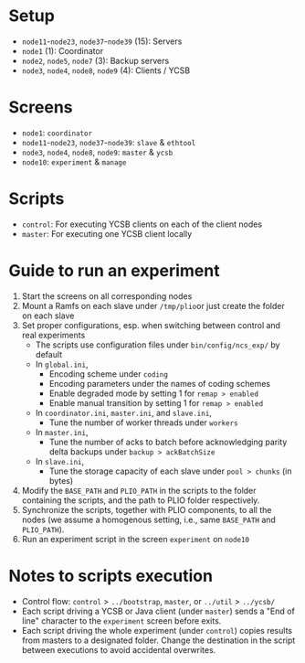 # Setup
- `node11`-`node23`, `node37`-`node39` (15): Servers
- `node1` (1): Coordinator
- `node2`, `node5`, `node7` (3): Backup servers
- `node3`, `node4`, `node8`, `node9` (4): Clients / YCSB

# Screens
- `node1`: `coordinator`
- `node11`-`node23`, `node37`-`node39`: `slave` & `ethtool`
- `node3`, `node4`, `node8`, `node9`: `master` & `ycsb`
- `node10`: `experiment` & `manage`

# Scripts
- `control`: For executing YCSB clients on each of the client nodes
- `master`: For executing one YCSB client locally

# Guide to run an experiment
1. Start the screens on all corresponding nodes
2. Mount a Ramfs on each slave under `/tmp/plio`or just create the folder on each slave
3. Set proper configurations, esp. when switching between control and real experiments
    - The scripts use configuration files under `bin/config/ncs_exp/` by default
    - In `global.ini`,
        - Encoding scheme under `coding`
        - Encoding parameters under the names of coding schemes
        - Enable degraded mode by setting 1 for `remap > enabled` 
        - Enable manual transition by setting 1 for `remap > enabled`
    - In `coordinator.ini`, `master.ini`, and `slave.ini`,
        - Tune the number of worker threads under `workers`
    - In `master.ini`,
        - Tune the number of acks to batch before acknowledging parity delta backups under `backup > ackBatchSize`
    - In `slave.ini`,
        - Tune the storage capacity of each slave under `pool > chunks` (in bytes)
4. Modify the `BASE_PATH` and `PLIO_PATH` in the scripts to the folder containing the scripts, and the path to PLIO folder respectively.
5. Synchronize the scripts, together with PLIO components, to all the nodes (we assume a homogenous setting, i.e., same `BASE_PATH` and `PLIO_PATH`).
6. Run an experiment script in the screen `experiment` on `node10` 

# Notes to scripts execution
- Control flow: `control` >  `../bootstrap`, `master`, or `../util` > `../ycsb/`
- Each script driving a YCSB or Java client (under `master`) sends a "End of line" character to the `experiment` screen before exits.
- Each script driving the whole experiment (under `control`) copies results from masters to a designated folder. Change the destination in the script between executions to avoid accidental overwrites.
